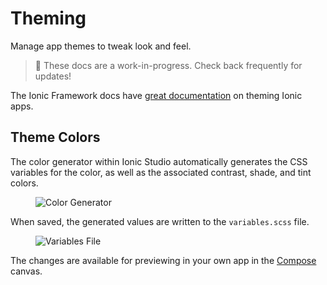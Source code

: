 ---
---

# Theming

Manage app themes to tweak look and feel.

<blockquote>
🚧 These docs are a work-in-progress. Check back frequently for updates!
</blockquote>

The Ionic Framework docs have [great documentation](/docs/theming/basics) on theming Ionic apps.

## Theme Colors

The color generator within Ionic Studio automatically generates the CSS variables for the color, as well as the associated contrast, shade, and tint colors.

<figure>
  <img alt="Color Generator" src="/docs/assets/img/studio/ss-color-generator.png" />
</figure>

When saved, the generated values are written to the `variables.scss` file.

<figure>
  <img alt="Variables File" src="/docs/assets/img/studio/ss-variables-file.png" />
</figure>

The changes are available for previewing in your own app in the [Compose](/docs/studio/compose) canvas.